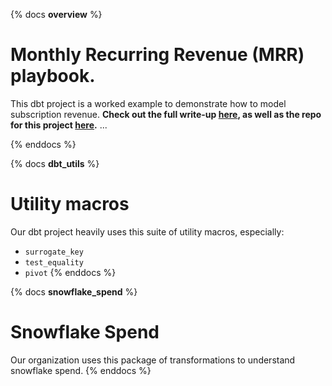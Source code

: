 {% docs __overview__ %}
# Monthly Recurring Revenue (MRR) playbook.
This dbt project is a worked example to demonstrate how to model subscription
revenue. **Check out the full write-up [here](https://blog.getdbt.com/modeling-subscription-revenue/),
as well as the repo for this project [here](https://github.com/dbt-labs/mrr-playbook/).**
...

{% enddocs %}


{% docs __dbt_utils__ %}
# Utility macros
Our dbt project heavily uses this suite of utility macros, especially:
- `surrogate_key`
- `test_equality`
- `pivot`
{% enddocs %}

{% docs __snowflake_spend__ %}
# Snowflake Spend
Our organization uses this package of transformations to understand snowflake spend.
{% enddocs %}
